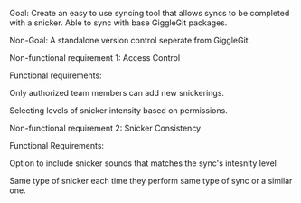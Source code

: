 Goal: Create an easy to use syncing tool that allows syncs to be completed with a snicker. Able to sync with base GiggleGit packages. 


Non-Goal: A standalone version control seperate from GiggleGit. 

Non-functional requirement 1: Access Control

Functional requirements: 

Only authorized team members can add new snickerings. 

Selecting levels of snicker intensity based on permissions. 

Non-functional requirement 2: Snicker Consistency

Functional Requirements: 

Option to include snicker sounds that matches the sync's intesnity level

Same type of snicker each time they perform same type of sync or a similar one. 

